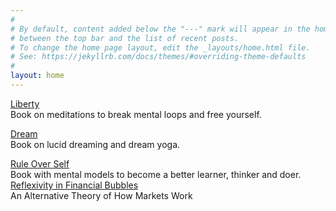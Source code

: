```yaml
---
#
# By default, content added below the "---" mark will appear in the home page
# between the top bar and the list of recent posts.
# To change the home page layout, edit the _layouts/home.html file.
# See: https://jekyllrb.com/docs/themes/#overriding-theme-defaults
#
layout: home
---
```


[Liberty](https://link.com.de/liberty)
<br>
Book on meditations to break mental loops and free yourself.

[Dream](https://link.com.de/dream)
<br>
Book on lucid dreaming and dream yoga.

[Rule Over Self](https://link.com.de/ruleoverself)
<br>
Book with mental models to become a better learner, thinker and doer.
[Reflexivity in Financial Bubbles](https://link.com.de/reflexivity)
<br>
An Alternative Theory of How Markets Work


